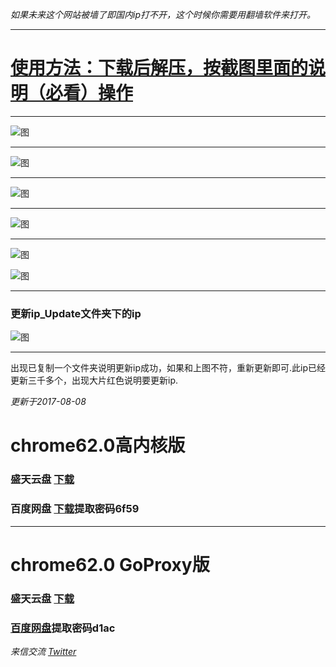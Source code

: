_如果未来这个网站被墙了即国内ip打不开，这个时候你需要用翻墙软件来打开。_

***
# [使用方法：下载后解压，按截图里面的说明（必看）操作](https://github.com/gugejun/Github/wiki)

***


![图](https://github.com/gugejun/chrome62.0/blob/master/1.png?raw=true)

***

![图](https://github.com/gugejun/chrome62.0/blob/master/2.png?raw=true)

***

![图](https://github.com/gugejun/chrome62.0/blob/master/3.png?raw=true)

***

![图](https://github.com/gugejun/chrome62.0/blob/master/4.png?raw=true)

***

![图](https://github.com/gugejun/chrome62.0/blob/master/5.png?raw=true)

![图](https://github.com/gugejun/chrome62.0/blob/master/6.png?raw=true)

***

### 更新ip_Update文件夹下的ip
![图](https://github.com/gugejun/chrome62.0/blob/master/7.png?raw=true)

***

出现已复制一个文件夹说明更新ip成功，如果和上图不符，重新更新即可.此ip已经更新三千多个，出现大片红色说明要更新ip.

_更新于2017-08-08_
# chrome62.0高内核版
### 盛天云盘  [下载](http://pan.stnts.com/s/DIK9e5r)
### 百度网盘  [下载](https://pan.baidu.com/s/1qY7FuLu)提取密码6f59

***
# chrome62.0 GoProxy版
### 盛天云盘 [下载](http://pan.stnts.com/s/RTX0Ogg)
### [百度网盘](https://pan.baidu.com/s/1cgx7zS)提取密码d1ac


_来信交流       [Twitter](https://twitter.com/gugejun)_



